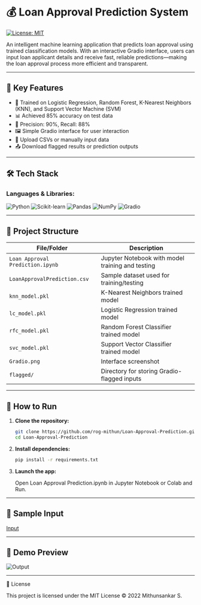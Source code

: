 # 💰 Loan Approval Prediction System

[![License: MIT](https://img.shields.io/badge/License-MIT-yellow.svg)](LICENSE)

An intelligent machine learning application that predicts loan approval using trained classification models. With an interactive Gradio interface, users can input loan applicant details and receive fast, reliable predictions—making the loan approval process more efficient and transparent.

---

## 📌 Key Features

- 🧠 Trained on Logistic Regression, Random Forest, K-Nearest Neighbors (KNN), and Support Vector Machine (SVM)
- 📊 Achieved 85% accuracy on test data
- 🎯 Precision: 90%, Recall: 88%
- 🖼️ Simple Gradio interface for user interaction
- 📂 Upload CSVs or manually input data
- 📤 Download flagged results or prediction outputs

---

## 🛠️ Tech Stack

### Languages & Libraries:
![Python](https://img.shields.io/badge/Python-3776AB?style=flat&logo=python&logoColor=white)
![Scikit-learn](https://img.shields.io/badge/Scikit--learn-F7931E?style=flat&logo=scikit-learn&logoColor=white)
![Pandas](https://img.shields.io/badge/Pandas-150458?style=flat&logo=pandas&logoColor=white)
![NumPy](https://img.shields.io/badge/Numpy-013243?style=flat&logo=numpy&logoColor=white)
![Gradio](https://img.shields.io/badge/Gradio-FF4B4B?style=flat&logo=gradio&logoColor=white)

---

## 📁 Project Structure

| File/Folder                     | Description                                       |
|--------------------------------|---------------------------------------------------|
| `Loan Approval Prediction.ipynb` | Jupyter Notebook with model training and testing |
| `LoanApprovalPrediction.csv`   | Sample dataset used for training/testing          |
| `knn_model.pkl`                | K-Nearest Neighbors trained model                 |
| `lc_model.pkl`                 | Logistic Regression trained model                 |
| `rfc_model.pkl`                | Random Forest Classifier trained model            |
| `svc_model.pkl`                | Support Vector Classifier trained model           |
| `Gradio.png`                   | Interface screenshot                              |
| `flagged/`                     | Directory for storing Gradio-flagged inputs       |

---

## 🚀 How to Run

1. **Clone the repository:**
   ```bash
   git clone https://github.com/rog-mithun/Loan-Approval-Prediction.git
   cd Loan-Approval-Prediction

2. **Install dependencies:**
   ```bash
   pip install -r requirements.txt

3. **Launch the app:**
   
   Open Loan Approval Prediction.ipynb in Jupyter Notebook or Colab and Run.

---

## 🧪 Sample Input

[Input](LoanApprovalPrediction.csv)

---

## 📂 Demo Preview

![Output](Gradio.png)

---

📖 License

This project is licensed under the MIT License © 2022 Mithunsankar S.
